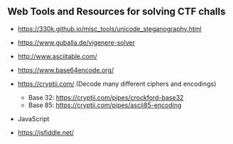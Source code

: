 ## Web Tools and Resources for solving CTF challs
* https://330k.github.io/misc_tools/unicode_steganography.html
* https://www.guballa.de/vigenere-solver
* http://www.asciitable.com/
* https://www.base64encode.org/
* https://cryptii.com/  (Decode many different ciphers and encodings)
  * Base 32: https://cryptii.com/pipes/crockford-base32
  * Base 85: https://cryptii.com/pipes/ascii85-encoding

* JavaScript
* https://jsfiddle.net/
